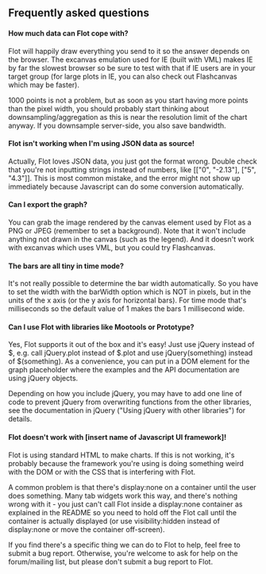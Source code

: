 ## Frequently asked questions ##

#### How much data can Flot cope with? ####

Flot will happily draw everything you send to it so the answer depends on the browser. The excanvas emulation used for
IE (built with VML) makes IE by far the slowest browser so be sure to test with that if IE users are in your target
group (for large plots in IE, you can also check out Flashcanvas which may be faster).

1000 points is not a problem, but as soon as you start having more points than the pixel width, you should probably
start thinking about downsampling/aggregation as this is near the resolution limit of the chart anyway. If you
downsample server-side, you also save bandwidth.

#### Flot isn't working when I'm using JSON data as source! ####

Actually, Flot loves JSON data, you just got the format wrong. Double check that you're not inputting strings instead of
numbers, like [["0", "-2.13"], ["5", "4.3"]]. This is most common mistake, and the error might not show up immediately
because Javascript can do some conversion automatically.

#### Can I export the graph? ####

You can grab the image rendered by the canvas element used by Flot as a PNG or JPEG (remember to set a background). Note
that it won't include anything not drawn in the canvas (such as the legend). And it doesn't work with excanvas which
uses VML, but you could try Flashcanvas.

#### The bars are all tiny in time mode? ####

It's not really possible to determine the bar width automatically. So you have to set the width with the barWidth option
which is NOT in pixels, but in the units of the x axis (or the y axis for horizontal bars). For time mode that's
milliseconds so the default value of 1 makes the bars 1 millisecond wide.

#### Can I use Flot with libraries like Mootools or Prototype? ####

Yes, Flot supports it out of the box and it's easy! Just use jQuery instead of $, e.g. call jQuery.plot instead of
$.plot and use jQuery(something) instead of $(something). As a convenience, you can put in a DOM element for the graph
placeholder where the examples and the API documentation are using jQuery objects.

Depending on how you include jQuery, you may have to add one line of code to prevent jQuery from overwriting functions
from the other libraries, see the documentation in jQuery ("Using jQuery with other libraries") for details.

#### Flot doesn't work with [insert name of Javascript UI framework]! ####

Flot is using standard HTML to make charts. If this is not working, it's probably because the framework you're using is
doing something weird with the DOM or with the CSS that is interfering with Flot.

A common problem is that there's display:none on a container until the user does something. Many tab widgets work this
way, and there's nothing wrong with it - you just can't call Flot inside a display:none container as explained in the
README so you need to hold off the Flot call until the container is actually displayed (or use visibility:hidden instead
of display:none or move the container off-screen).

If you find there's a specific thing we can do to Flot to help, feel free to submit a bug report. Otherwise, you're
welcome to ask for help on the forum/mailing list, but please don't submit a bug report to Flot.
